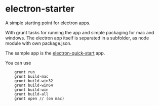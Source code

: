 # electron-starter
A simple starting point for electron apps.

With grunt tasks for running the app and simple packaging for mac and windows.
The electron app itself is separated in a subfolder, as node module with own package.json.

The sample app is the [electron-quick-start](https://github.com/electron/electron-quick-start) app.

You can use
```script
    grunt run 
    grunt build-mac
    grunt build-win32
    grunt build-win64
    grunt build-win
    grunt build-all
    grunt open // (on mac)     
```